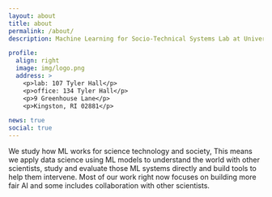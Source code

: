 ```yaml
---
layout: about
title: about
permalink: /about/
description: Machine Learning for Socio-Technical Systems Lab at University of Rhode Island

profile:
  align: right
  image: img/logo.png
  address: >
    <p>lab: 107 Tyler Hall</p>
    <p>office: 134 Tyler Hall</p>
    <p>9 Greenhouse Lane</p>
    <p>Kingston, RI 02881</p>

news: true
social: true
---
```

<!--
Write your biography here. Tell the world about yourself. Link to your favorite [subreddit](http://reddit.com){:target="\_blank"}. You can put a picture in, too. The code is already in, just name your picture `prof_pic.jpg` and put it in the `img/` folder. -->

We study how ML works for science technology and society, This means we apply data science using ML models to understand the world with other scientists, study and evaluate those ML systems directly and build tools to help them intervene.  Most of our work right now focuses on building more fair AI and some includes collaboration with other scientists.

<!--
Put your address / P.O. box / other info right below your picture. You can also disable any these elements by editing `profile` property of the YAML header of your `_pages/about.md`. Edit `_bibliography/papers.bib` and Jekyll will render your [publications page](/al-folio/publications/) automatically.

Link to your social media connections, too. This theme is set up to use [Font Awesome icons](http://fortawesome.github.io/Font-Awesome/){:target="\_blank"} and [Academicons](https://jpswalsh.github.io/academicons/){:target="\_blank"}, like the ones below. Add your Facebook, Twitter, LinkedIn, Google Scholar, or just disable all of them.
-->
